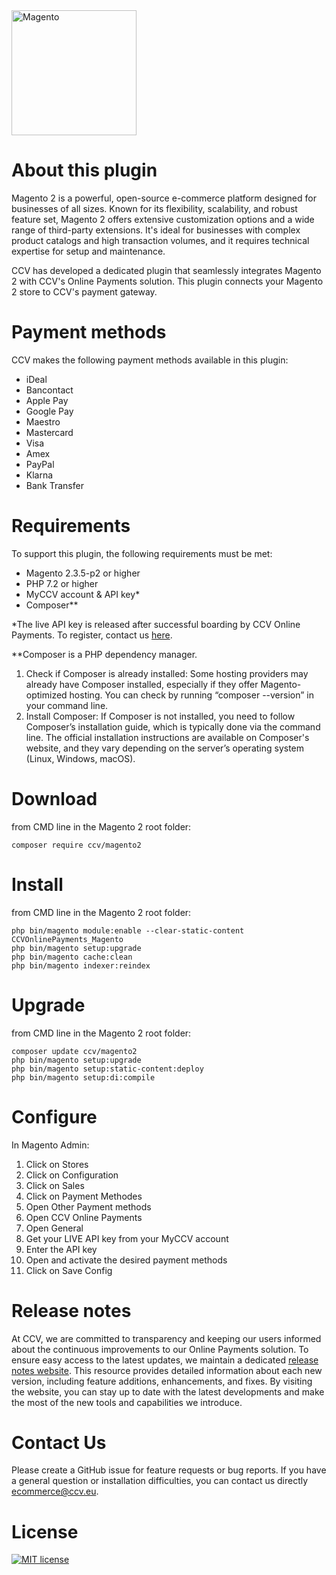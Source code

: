 <img src="https://github.com/user-attachments/assets/060de999-2f1f-491f-94d8-dd22121526d8" alt="Magento" width="200"/>

# About this plugin
Magento 2 is a powerful, open-source e-commerce platform designed for businesses of all sizes. Known for its flexibility, scalability, and robust feature set, Magento 2 offers extensive customization options and a wide range of third-party extensions. It's ideal for businesses with complex product catalogs and high transaction volumes, and it requires technical expertise for setup and maintenance.

CCV has developed a dedicated plugin that seamlessly integrates Magento 2 with CCV's Online Payments solution.  This plugin connects your Magento 2 store to CCV's payment gateway.

# Payment methods
CCV makes the following payment methods available in this plugin: 
- iDeal
- Bancontact
- Apple Pay
- Google Pay
- Maestro
- Mastercard
- Visa
- Amex
- PayPal
- Klarna
- Bank Transfer	

# Requirements
To support this plugin, the following requirements must be met:
-	Magento 2.3.5-p2 or higher
-	PHP 7.2 or higher
-	MyCCV account & API key*
-	Composer**

*The live API key is released after successful boarding by CCV Online Payments. To register, contact us [here](https://www.ccv.eu/en/solutions/payment-services/ccv-online-payments/partners/online-payments-form/).

**Composer is a PHP dependency manager. 
1.	Check if Composer is already installed: Some hosting providers may already have Composer installed, especially if they offer Magento-optimized hosting. You can check by running “composer --version” in your command line.
2.	Install Composer: If Composer is not installed, you need to follow Composer’s installation guide, which is typically done via the command line. The official installation instructions are available on Composer's website, and they vary depending on the server’s operating system (Linux, Windows, macOS).

# Download
from CMD line in the Magento 2 root folder:
```
composer require ccv/magento2
```

# Install
from CMD line in the Magento 2 root folder:
```
php bin/magento module:enable --clear-static-content CCVOnlinePayments_Magento
php bin/magento setup:upgrade
php bin/magento cache:clean
php bin/magento indexer:reindex
```

# Upgrade
from CMD line in the Magento 2 root folder:
```
composer update ccv/magento2
php bin/magento setup:upgrade
php bin/magento setup:static-content:deploy
php bin/magento setup:di:compile
```

# Configure
In Magento Admin:
1.	Click on Stores
2.	Click on Configuration
3.	Click on Sales
4.	Click on Payment Methodes
5.	Open Other Payment methods
6.	Open CCV Online Payments
7.	Open General
8.	Get your LIVE API key from your MyCCV account
9.	Enter the API key
10.	Open and activate the desired payment methods
11.	Click on Save Config

# Release notes
At CCV, we are committed to transparency and keeping our users informed about the continuous improvements to our Online Payments solution. To ensure easy access to the latest updates, we maintain a dedicated [release notes website](https://onlinepayments.ccvlab.eu/). This resource provides detailed information about each new version, including feature additions, enhancements, and fixes. By visiting the website, you can stay up to date with the latest developments and make the most of the new tools and capabilities we introduce.

# Contact Us
Please create a GitHub issue for feature requests or bug reports. If you have a general question or installation difficulties, you can contact us directly ecommerce@ccv.eu.

# License

[![MIT license](https://img.shields.io/github/license/CCV/ccvonlinepayments-magento2)](https://github.com/CCV/ccvonlinepayments-magento2/blob/master/LICENSE.txt)
